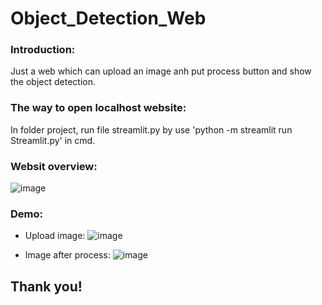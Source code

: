 # Object_Detection_Web
### Introduction:
Just a web which can upload an image anh put process button and show the object detection.

### The way to open localhost website: 
In folder project, run file streamlit.py by use 'python -m streamlit run Streamlit.py' in cmd. 
### Websit overview:
![image](https://github.com/dangchau2111/Object_Detection_Web/assets/126049120/c87cc584-5c61-41b7-8e8f-ec8ecdeac933)

### Demo: 
- Upload image:
![image](https://github.com/dangchau2111/Object_Detection_Web/assets/126049120/781e38aa-ea35-48a6-8824-7aeb8b973a00)

- Image after process: 
![image](https://github.com/dangchau2111/Object_Detection_Web/assets/126049120/af785efa-95ab-4f75-921d-eda4e593c93c)

## Thank you!
  
